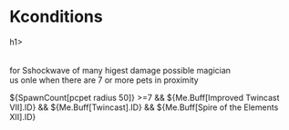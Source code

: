<h1>Kconditions</h1>h1>
<h6></h6>for Sshockwave of many higest damage possible magician<br/>
us onle when there are 7 or more pets in proximity

${SpawnCount[pcpet radius 50]} >=7 && ${Me.Buff[Improved Twincast VII].ID} && ${Me.Buff[Twincast].ID} && ${Me.Buff[Spire of the Elements XII].ID}
</h6>
